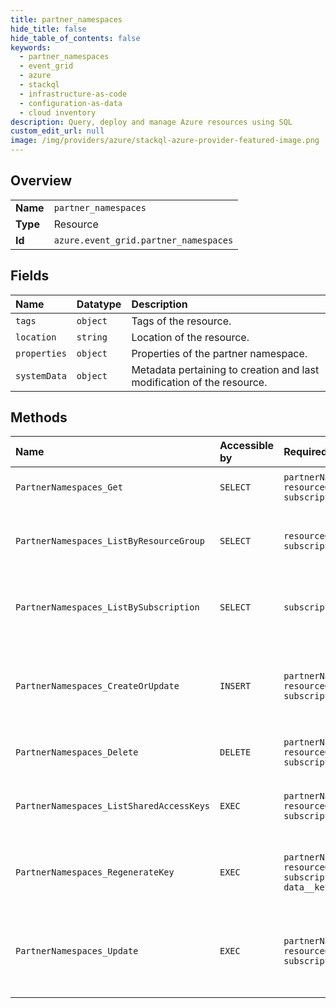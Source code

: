 ```yaml
---
title: partner_namespaces
hide_title: false
hide_table_of_contents: false
keywords:
  - partner_namespaces
  - event_grid
  - azure    
  - stackql
  - infrastructure-as-code
  - configuration-as-data
  - cloud inventory
description: Query, deploy and manage Azure resources using SQL
custom_edit_url: null
image: /img/providers/azure/stackql-azure-provider-featured-image.png
---
```

  
    

## Overview
<table><tbody>
<tr><td><b>Name</b></td><td><code>partner_namespaces</code></td></tr>
<tr><td><b>Type</b></td><td>Resource</td></tr>
<tr><td><b>Id</b></td><td><code>azure.event_grid.partner_namespaces</code></td></tr>
</tbody></table>

## Fields
| Name | Datatype | Description |
|:-----|:---------|:------------|
| `tags` | `object` | Tags of the resource. |
| `location` | `string` | Location of the resource. |
| `properties` | `object` | Properties of the partner namespace. |
| `systemData` | `object` | Metadata pertaining to creation and last modification of the resource. |
## Methods
| Name | Accessible by | Required Params | Description |
|:-----|:--------------|:----------------|:------------|
| `PartnerNamespaces_Get` | `SELECT` | `partnerNamespaceName, resourceGroupName, subscriptionId` | Get properties of a partner namespace. |
| `PartnerNamespaces_ListByResourceGroup` | `SELECT` | `resourceGroupName, subscriptionId` | List all the partner namespaces under a resource group. |
| `PartnerNamespaces_ListBySubscription` | `SELECT` | `subscriptionId` | List all the partner namespaces under an Azure subscription. |
| `PartnerNamespaces_CreateOrUpdate` | `INSERT` | `partnerNamespaceName, resourceGroupName, subscriptionId` | Asynchronously creates a new partner namespace with the specified parameters. |
| `PartnerNamespaces_Delete` | `DELETE` | `partnerNamespaceName, resourceGroupName, subscriptionId` | Delete existing partner namespace. |
| `PartnerNamespaces_ListSharedAccessKeys` | `EXEC` | `partnerNamespaceName, resourceGroupName, subscriptionId` | List the two keys used to publish to a partner namespace. |
| `PartnerNamespaces_RegenerateKey` | `EXEC` | `partnerNamespaceName, resourceGroupName, subscriptionId, data__keyName` | Regenerate a shared access key for a partner namespace. |
| `PartnerNamespaces_Update` | `EXEC` | `partnerNamespaceName, resourceGroupName, subscriptionId` | Asynchronously updates a partner namespace with the specified parameters. |
